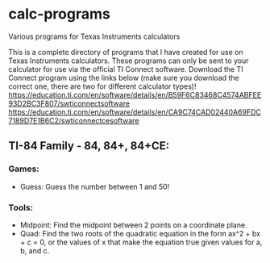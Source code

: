# calc-programs
Various programs for Texas Instruments calculators

This is a complete directory of programs that I have created for use on Texas Instruments calculators. These programs can only be sent to your calculator for use via the official TI Connect software. Download the TI Connect program using the links below (make sure you download the correct one, there are two for different calculator types)!
https://education.ti.com/en/software/details/en/B59F6C83468C4574ABFEE93D2BC3F807/swticonnectsoftware
https://education.ti.com/en/software/details/en/CA9C74CAD02440A69FDC7189D7E1B6C2/swticonnectcesoftware


## TI-84 Family - 84, 84+, 84+CE:
### Games:
- Guess: Guess the number between 1 and 50!
### Tools:
- Midpoint: Find the midpoint between 2 points on a coordinate plane.
- Quad: Find the two roots of the quadratic equation in the form ax^2 + bx + c = 0, or the values of x that make the equation true given values for a, b, and c. 
